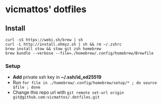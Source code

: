 # vicmattos' dotfiles

## Install
```
curl -sS https://webi.sh/brew | sh
curl -L http://install.ohmyz.sh | sh && rm ~/.zshrc
brew install stow && stow git zsh homebrew
brew bundle --verbose --file=./homebrew/.config/homebrew/Brewfile
```

### Setup
- **Add** private ssh key in **~/.ssh/id_ed25519**
- Run `for file in ./homebrew/.config/homebrew/setup/* ; do source $file ; done`
- Change this repo url with `git remote set-url origin git@github.com:vicmattos/.dotfiles.git`
